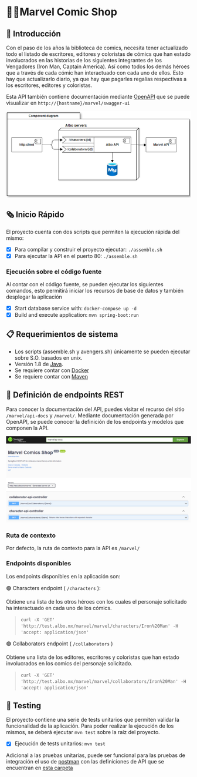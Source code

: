 # 🦸‍♂️Marvel Comic Shop

## 📌 Introducción

Con el paso de los años la biblioteca de comics, necesita tener actualizado todo el listado de escritores, editores y coloristas de cómics que han estado
involucrados en las historias de los siguientes integrantes de los Vengadores (Iron Man, Captain America). Así como todos los demás héroes que a través de
cada cómic han interactuado con cada uno de ellos. Esto hay que actualizarlo diario, ya que hay que pagarles regalías respectivas a los escritores,
editores y coloristas.

Esta API también contiene documentación mediante [OpenAPI](https://www.openapis.org) que se puede visualizar en `http://{hostname}/marvel/swagger-ui`

![component-diagram](doc/components-diagram.png)

## 🗞 Inicio Rápido

El proyecto cuenta con dos scripts que permiten la ejecución rápida del mismo:

- [x] Para compilar y construir el proyecto ejecutar: `./assemble.sh`
- [x] Para ejecutar la API en el puerto 80: `./assemble.sh`

### Ejecución sobre el código fuente

Al contar con el código fuente, se pueden ejecutar los siguientes comandos, esto permitirá iniciar los recursos de base de datos y también desplegar la
aplicación

- [x] Start database service with: `docker-compose up -d`
- [x] Build and execute application: `mvn spring-boot:run`

## 📋 Requerimientos de sistema

- Los scripts (assemble.sh y avengers.sh) únicamente se pueden ejecutar sobre S.O. basados en unix.
- Versión 1.8 de [Java](https://docs.oracle.com/javase/8/docs/technotes/guides/install/install_overview.html).
- Se requiere contar con [Docker](https://www.docker.com)
- Se requiere contar con [Maven](https://maven.apache.org)

## 🚪 Definición de endpoints REST

Para conocer la documentación del API, puedes visitar el recurso del sitio `/marvel/api-docs` y `/marvel/`. Mediante documentación generada por OpenAPI, se
puede conocer la definición de los endpoints y modelos que componen la API.

![open-api-docs](doc/openapi-docs.png)

### Ruta de contexto

Por defecto, la ruta de contexto para la API es `/marvel/`

### Endpoints disponibles

Los endpoints disponibles en la aplicación son:

🟢 Characters endpoint ( `/characters` ):

Obtiene una lista de los otros héroes con los cuales el personaje solicitado ha interactuado en cada uno de los cómics.

> `curl -X 'GET' 'http://test.albo.mx/marvel/marvel/characters/Iron%20Man' -H 'accept: application/json'`

🟢 Collaborators endpoint ( `/collaborators` )

Obtiene una lista de los editores, escritores y coloristas que han estado involucrados en los comics del personaje solicitado.

> `curl -X 'GET' 'http://test.albo.mx/marvel/marvel/collaborators/Iron%20Man' -H 'accept: application/json'`

## 🧪 Testing

El proyecto contiene una serie de tests unitarios que permiten validar la funcionalidad de la aplicación. Para poder realizar la ejecución de los mismos,
se deberá ejecutar `mvn test` sobre la raíz del proyecto.

- [x] Ejecución de tests unitarios: `mvn test`

Adicional a las pruebas unitarias, puede ser funcional para las pruebas de integración el uso de [postman](https://www.postman.com) con las definiciones de
API que se encuentran en [esta carpeta](/doc/postman)